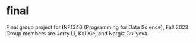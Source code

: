 # final
Final group project for INF1340 (Programming for Data Science), Fall 2023. Group members are Jerry Li, Kai Xie, and Nargiz Guliyeva. 
